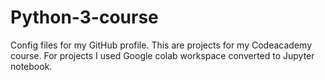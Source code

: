 # Python-3-course
Config files for my GitHub profile.
This are projects for my Codeacademy course. For projects I used Google colab workspace converted to Jupyter notebook.
